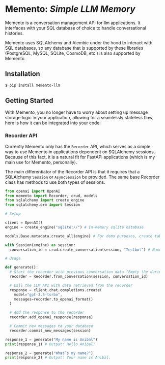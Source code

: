 # Memento: _Simple LLM Memory_

Memento is a conversation management API for llm applications. It interfaces with your SQL database of choice to handle conversational histories.

Memento uses SQLAlchemy and Alembic under the hood to interact with SQL databases, so any database that is supported by these libraries (PostgreSQL, MySQL, SQLite, CosmoDB, etc.) is also supported by Memento.

## Installation

```bash
$ pip install memento-llm
```

## Getting Started

With Memento, you no longer have to worry about setting up message storage logic in your application, allowing for a seamlessly stateless flow, here is how it can be integrated into your code:

### Recorder API

Currently Memento only has the `Recorder` API, which serves as a simple way to use Memento in applications dependent on SQLAlchemy sessions. Because of this fact, it is a natural fit for FastAPI applications (which is my main use for Memento, personally).

The main differentiator of the Recorder API is that it requires that a SQLAlchemy `Session` or `AsyncSession` be provided. The same base Recorder class has methods to use both types of sessions.

```py hl_lines="5 13"
from openai import OpenAI
from memento import Recorder, crud, models
from sqlalchemy import create_engine
from sqlalchemy.orm import Session

# Setup

client = OpenAI()
engine = create_engine("sqlite://") # In-memory sqlite database

models.Base.metadata.create_all(engine) # For demo purposes, create tables with the metadata API

with Session(engine) as session:
  conversation_id = crud.create_conversation(session, "Testbot") # Name of the assistant/agent/app

# Usage

def generate():
  # Start the recorder with previous conversation data (Empty the during the first call, one message during the second)
  recorder = Recorder.from_conversation(session, conversation_id)

  # Call the LLM API with data retrieved from the recorder
  response = client.chat.completions.create(
    model="gpt-3.5-turbo",
    messages=recorder.to_openai_format()
  )

  # Add the response to the recorder
  recorder.add_openai_response(response)

  # Commit new messages to your database
  recorder.commit_new_messages(session)

response_1 = generate("My name is Anibal")
print(response_1) # Output: Hello Anibal!

response_2 = generate("What´s my name?")
print(response_2) # Output: Your name is Anibal.
```
